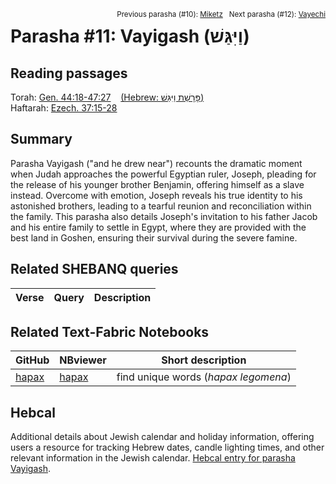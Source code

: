 <span style="float: right;"><sup>Previous parasha (#10): <a href="../10%20-%20Miketz">Miketz</a> &nbsp;&nbsp;Next parasha (#12): <a href="../12%20-%20Vayechi">Vayechi</a></sup></span>

# Parasha #11: Vayigash (וַיִּגַּשׁ) <a name="start"></a>

## Reading passages

Torah: <a href="https://www.stepbible.org/?q=version=NASB2020|reference=Gen.44:18-47:27&options=HNVUG" target="_blank">Gen. 44:18-47:27</a> &nbsp;&nbsp; <a href="https://tikkun.io/#/p/vayigash" target="_blank">(Hebrew: פָּרָשַׁת וַיִּגַּשׁ)</a><br>
Haftarah: <a href="https://www.stepbible.org/?q=version=NASB2020|reference=Eze.37:15-28&options=HNVUG" target="_blank">Ezech. 37:15-28</a>

## Summary

Parasha Vayigash ("and he drew near") recounts the dramatic moment when Judah approaches the powerful Egyptian ruler, Joseph, pleading for the release of his younger brother Benjamin, offering himself as a slave instead. Overcome with emotion, Joseph reveals his true identity to his astonished brothers, leading to a tearful reunion and reconciliation within the family. This parasha also details Joseph's invitation to his father Jacob and his entire family to settle in Egypt, where they are provided with the best land in Goshen, ensuring their survival during the severe famine.

## Related SHEBANQ queries

Verse | Query | Description
--- | --- | ---


## Related Text-Fabric Notebooks

GitHub | NBviewer | Short description
---|---|---
[hapax](hapax.ipynb) | <a href="https://nbviewer.org/github/tonyjurg/Parashot/blob/main/WeeklyParasha/11%20-%20Vayigash/hapax.ipynb" target="_blank">hapax</a> | find unique words (*hapax legomena*)

## Hebcal

Additional details about Jewish calendar and holiday information, offering users a resource for tracking Hebrew dates, candle lighting times, and other relevant information in the Jewish calendar. <a href="https://www.hebcal.com/sedrot/vayigash" target="_blank">Hebcal entry for parasha Vayigash</a>.
